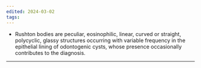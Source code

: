 ```yaml
---
edited: 2024-03-02
tags:
---
```

- Rushton bodies are peculiar, eosinophilic, linear, curved or straight, polycyclic, glassy structures occurring with variable frequency in the epithelial lining of odontogenic cysts, whose presence occasionally contributes to the diagnosis.


---
